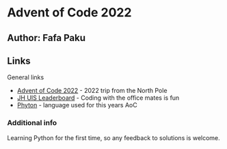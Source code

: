 # Advent of Code 2022
## Author: Fafa Paku

## Links
General links
- [Advent of Code 2022](https://adventofcode.com/2022) - 2022 trip from the North Pole
- [JH UIS Leaderboard](https://adventofcode.com/2022/leaderboard/private/view/1403088) - Coding with the office mates is fun 
- [Phyton](https://docs.python.org/3/tutorial/) - language used for this years AoC

### Additional info
Learning Python for the first time, so any feedback to solutions is welcome.